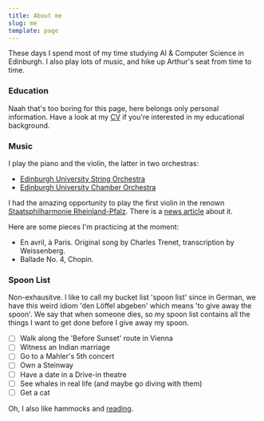 ```yaml
---
title: About me
slug: me
template: page
---
```


These days I spend most of my time studying AI & Computer Science in Edinburgh.
I also play lots of music, and hike up Arthur's seat from time to time.

### Education

Naah that's too boring for this page, here belongs only personal information. Have a look at my [CV](/static/cv-2f09e8449bd4dab4d3549d491119ef71.pdf) if you're interested in my educational background.

### Music

I play the piano and the violin, the latter in two orchestras:

- [Edinburgh University String Orchestra](https://string.eusa.ed.ac.uk/)
- [Edinburgh University Chamber Orchestra](https://www.eusa.ed.ac.uk/activities/societies/society/euco/)

I had the amazing opportunity to play the first violin in the renown [Staatsphilharmonie Rheinland-Pfalz](https://www.staatsphilharmonie.de/de/programm/14-07-2020). There is a [news article](https://www.metropolnews.info/mp296437/ludwigshafen-deutsche-staatsphilharmonie-kooperiert-mit-musikschulen) about it.

Here are some pieces I'm practicing at the moment:

- En avril, à Paris. Original song by Charles Trenet, transcription by Weissenberg.
- Ballade No. 4, Chopin.

### Spoon List

Non-exhausitve. I like to call my bucket list 'spoon list' since in German, we have this weird idiom 'den Löffel abgeben' which means 'to give away the spoon'. We say that when someone dies, so my spoon list contains all the things I want to get done before I give away my spoon.

- [ ] Walk along the 'Before Sunset' route in Vienna
- [ ] Witness an Indian marriage
- [ ] Go to a Mahler's 5th concert
- [ ] Own a Steinway
- [ ] Have a date in a Drive-in theatre
- [ ] See whales in real life (and maybe go diving with them)
- [ ] Get a cat

Oh, I also like hammocks and [reading](/books/).
